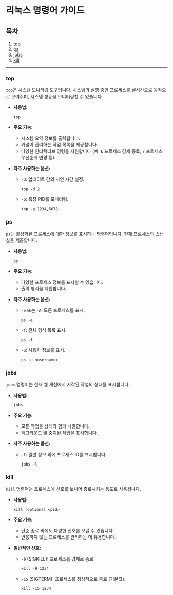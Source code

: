 # 리눅스 명령어 가이드

## 목차
1. [top](#top)
2. [ps](#ps)
3. [jobs](#jobs)
4. [kill](#kill)

---

### top
`top`은 시스템 모니터링 도구입니다. 시스템의 실행 중인 프로세스를 실시간으로 동적으로 보여주며, 시스템 성능을 모니터링할 수 있습니다.

- **사용법:**
  ```
  top
  ```

- **주요 기능:**
  - 시스템 요약 정보를 출력합니다.
  - 커널이 관리하는 작업 목록을 제공합니다.
  - 다양한 인터랙티브 명령을 지원합니다 (예: `k` 프로세스 강제 종료, `r` 프로세스 우선순위 변경 등).

- **자주 사용하는 옵션:**
  - `-d`: 업데이트 간의 지연 시간 설정.
    ```
    top -d 2
    ```
  - `-p`: 특정 PID를 모니터링.
    ```
    top -p 1234,5678
    ```

### ps
`ps`는 활성화된 프로세스에 대한 정보를 표시하는 명령어입니다. 현재 프로세스의 스냅샷을 제공합니다.

- **사용법:**
  ```
  ps
  ```

- **주요 기능:**
  - 다양한 프로세스 정보를 표시할 수 있습니다.
  - 출력 형식을 지원합니다.

- **자주 사용하는 옵션:**
  - `-e` 또는 `-A`: 모든 프로세스를 표시.
    ```
    ps -e
    ```
  - `-f`: 전체 형식 목록 표시.
    ```
    ps -f
    ```
  - `-u`: 사용자 정보를 표시.
    ```
    ps -u <username>
    ```

### jobs
`jobs` 명령어는 현재 쉘 세션에서 시작된 작업의 상태를 표시합니다.

- **사용법:**
  ```
  jobs
  ```

- **주요 기능:**
  - 모든 작업을 상태와 함께 나열합니다.
  - 백그라운드 및 중지된 작업을 표시합니다.

- **자주 사용하는 옵션:**
  - `-l`: 일반 정보 외에 프로세스 ID를 표시합니다.
    ```
    jobs -l
    ```

### kill
`kill` 명령어는 프로세스에 신호를 보내어 종료시키는 용도로 사용됩니다.

- **사용법:**
  ```
  kill [options] <pid>
  ```

- **주요 기능:**
  - 단순 종료 외에도 다양한 신호를 보낼 수 있습니다.
  - 반응하지 않는 프로세스를 관리하는 데 유용합니다.

- **일반적인 신호:**
  - `-9` (SIGKILL): 프로세스를 강제로 종료.
    ```
    kill -9 1234
    ```
  - `-15` (SIGTERM): 프로세스를 정상적으로 종료 (기본값).
    ```
    kill -15 1234
    ```

